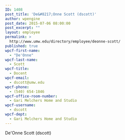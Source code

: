 ```yaml
---
ID: 1408
post_title: 'De&#8217;Onne Scott (dscott)'
author: wpengine
post_date: 2015-07-06 08:00:00
post_excerpt: ""
layout: employee
permalink: >
  http://www.umw.edu/directory/employee/deonne-scott/
published: true
wpcf-first-name:
  - "De'Onne"
wpcf-last-name:
  - Scott
wpcf-title:
  - Docent
wpcf-email:
  - dscott@umw.edu
wpcf-phone:
  - (540) 654-1846
wpcf-office-room-number:
  - Gari Melchers Home and Studio
wpcf-username:
  - dscott
wpcf-dept:
  - Gari Melchers Home and Studio
---
```

De'Onne Scott (dscott)